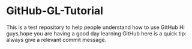 # GitHub-GL-Tutorial
This is a test repository to help people understand how to use GitHub
Hi guys,hope you are having a good day learning GitHub here is a quick tip: always give a relevant commit message.
